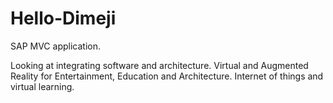 # Hello-Dimeji


SAP MVC application.

Looking at integrating software and architecture. Virtual and Augmented Reality for Entertainment, Education and Architecture. Internet of things and virtual learning.
